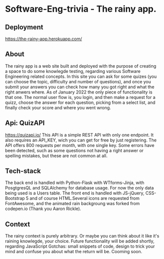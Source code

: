 # Software-Eng-trivia - The rainy app.
## Deployment
https://the-rainy-app.herokuapp.com/

## About
The rainy app is a web site built and deployed with the purpose of creating a space to do some knowlegde testing, regarding various Software Engineering related concepts.
In this site you can ask for some quizes (you can choose the topic, difficulty and number of questions), and once you submit your answers you can check how many you got right
and what the right anwers where. As of January 2022 the only piece of functionality is that one. The normal user flow is, you login, and then make a request for a quizz, choose the answer for each question, picking from a select list, and finally check your score and where you went wrong.

## Api: QuizAPI
https://quizapi.io/
This API is a simple REST API with only one endpoint. It also requires an API_KEY, wich you can get for free by just registering. The API offers 800 requests per month, with one single key. Some errors have been detected, such as some questions not having a right answer or spelling mistakes, but these are not common at all.

## Tech-stack
The back end is handled with Python-Flask with WTforms-Jinja, with PosgtgresQL and SQLAlchemy for database usage. For now the only data being used is a Users table.
The front end is handled with JS-jQuery, CSS-Bootstrap 5 and of course HTML.Several icons are requested from FontAwesome, and the animated rain backgroung was forked from codepen.io (Thank you Aaron Rickle).

## Context
The rainy context is purely arbitrary. Or maybe you can think about it like it's raining knowlegde, your choice.
Future functionality will be added shortly, regarding JavaScript Gotchas: small snippets of code, design to trick your mind and confuse you about what the return will be. Cooming soon.
